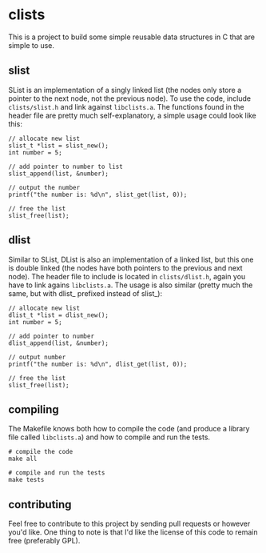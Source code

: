 clists
======

This is a project to build some simple reusable data structures in C that are simple to use.

slist
-----

SList is an implementation of a singly linked list (the nodes only store a pointer to the next node, not the previous node). To use the code, include `clists/slist.h` and link against `libclists.a`. The functions found in the header file are pretty much self-explanatory, a simple usage could look like this:

    // allocate new list
    slist_t *list = slist_new();
    int number = 5;
    
    // add pointer to number to list
    slist_append(list, &number);
    
    // output the number
    printf("the number is: %d\n", slist_get(list, 0));
    
    // free the list
    slist_free(list);

dlist
-----

Similar to SList, DList is also an implementation of a linked list, but this one is double linked (the nodes have both pointers to the previous and next node). The header file to include is located in `clists/dlist.h`, again you have to link agains `libclists.a`. The usage is also similar (pretty much the same, but with dlist_ prefixed instead of slist_):

    // allocate new list
    dlist_t *list = dlist_new();
    int number = 5;
    
    // add pointer to number
    dlist_append(list, &number);
    
    // output number
    printf("the number is: %d\n", dlist_get(list, 0));
    
    // free the list
    slist_free(list);

compiling
---------

The Makefile knows both how to compile the code (and produce a library file called `libclists.a`) and how to compile and run the tests.

    # compile the code
    make all
    
    # compile and run the tests
    make tests

contributing
------------

Feel free to contribute to this project by sending pull requests or however you'd like. One thing to note is that I'd like the license of this code to remain free (preferably GPL).

